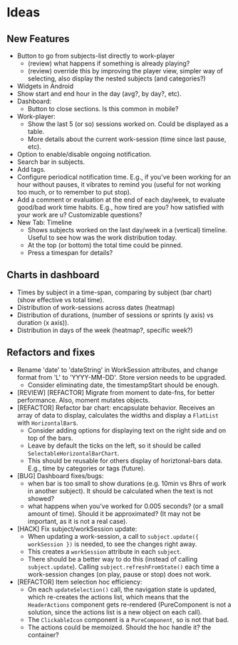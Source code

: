 # Ideas

## New Features
* Button to go from subjects-list directly to work-player
  - (review) what happens if something is already playing?
  - (review) override this by improving the player view, simpler way of
  selecting, also display the nested subjects (and categories?)
* Widgets in Android
* Show start and end hour in the day (avg?, by day?, etc).
* Dashboard:
  - Button to close sections. Is this common in mobile?
* Work-player:
  - Show the last 5 (or so) sessions worked on. Could be displayed as a table.
  - More details about the current work-session (time since last pause, etc).
* Option to enable/disable ongoing notification.
* Search bar in subjects.
* Add tags.
* Configure periodical notification time. E.g., if you've been working for an
  hour without pauses, it vibrates to remind you (useful for not working too
  much, or to remember to put stop).
* Add a comment or evaluation at the end of each day/week, to evaluate good/bad
  work time habits.
  E.g., how tired are you? how satisfied with your work are u?
  Customizable questions?
* New Tab: Timeline
  - Shows subjects worked on the last day/week in a (vertical) timeline. Useful
    to see how was the work distribution today.
  - At the top (or bottom) the total time could be pinned.
  - Press a timespan for details?



## Charts in dashboard
* Times by subject in a time-span, comparing by subject (bar chart)
  (show effective vs total time).
* Distribution of work-sessions across dates (heatmap)
* Distribution of durations, (number of sessions or sprints (y axis) vs
  duration (x axis)).
* Distribution in days of the week (heatmap?, specific week?)


## Refactors and fixes
* Rename 'date' to 'dateString' in WorkSession attributes, and change format
  from 'L' to 'YYYY-MM-DD'. Store version needs to be upgraded.
  - Consider eliminating date, the timestampStart should be enough.
* [REVIEW] [REFACTOR] Migrate from moment to date-fns, for better performance.
  Also, moment mutates objects.
* [REFACTOR] Refactor bar chart: encapsulate behavior. Receives an array of
  data to display, calculates the widths and display a `FlatList` with
  `HorizontalBar`s.
  - Consider adding options for displaying text on the right side and on top of
    the bars.
  - Leave by default the ticks on the left, so it should be called
    `SelectableHorizontalBarChart`.
  - This should be reusable for others display of horiztonal-bars data. E.g.,
    time by categories or tags (future).
* [BUG] Dashboard fixes/bugs:
  - when bar is too small to show durations (e.g. 10min vs 8hrs of work in
    another subject). It should be calculated when the text is not showed?
  - what happens when you've worked for 0.005 seconds? (or a small amount of
    time). Should it be approximated? (It may not be important, as it is not a
    real case).
* [HACK] Fix subject/workSession update:
  - When updating a work-session, a call to `subject.update({ workSession })`
    is needed, to see the changes right away.
  - This creates a `workSession` attribute in each `subject`.
  - There should be a better way to do this (instead of calling
    `subject.update`). Calling `subject.refreshFromState()` each time a
    work-session changes (on play, pause or stop) does not work.
* [REFACTOR] Item selection hoc efficiency:
  - On each `updateSelection()` call, the navigation state is updated, which
  re-creates the actions list, which means that the `HeaderActions` component
  gets re-rendered (PureComponent is not a solution, since the actions list is
  a new object on each call).
  - The `ClickableIcon` component is a `PureComponent`, so is not that bad.
  - The actions could be memoized. Should the hoc handle it? the container?
